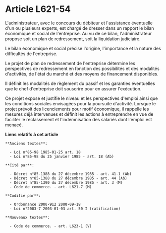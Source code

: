 # Article L621-54

L'administrateur, avec le concours du débiteur et l'assistance éventuelle d'un ou plusieurs experts, est chargé de dresser
dans un rapport le bilan économique et social de l'entreprise. Au vu de ce bilan, l'administrateur propose soit un plan de
redressement, soit la liquidation judiciaire.

Le bilan économique et social précise l'origine, l'importance et la nature des difficultés de l'entreprise.

Le projet de plan de redressement de l'entreprise détermine les perspectives de redressement en fonction des possibilités et
des modalités d'activités, de l'état du marché et des moyens de financement disponibles.

Il définit les modalités de règlement du passif et les garanties éventuelles que le chef d'entreprise doit souscrire pour en
assurer l'exécution.

Ce projet expose et justifie le niveau et les perspectives d'emploi ainsi que les conditions sociales envisagées pour la
poursuite d'activité. Lorsque le projet prévoit des licenciements pour motif économique, il rappelle les mesures déjà
intervenues et définit les actions à entreprendre en vue de faciliter le reclassement et l'indemnisation des salariés dont
l'emploi est menacé.

**Liens relatifs à cet article**

	**Anciens textes**:

	  - Loi n°85-98 1985-01-25 art. 18
	  - Loi n°85-98 du 25 janvier 1985 - art. 18 (Ab)

	**Cité par**:

	  - Décret n°85-1388 du 27 décembre 1985 - art. 41-1 (Ab)
	  - Décret n°85-1388 du 27 décembre 1985 - art. 44 (Ab)
	  - Décret n°85-1390 du 27 décembre 1985 - art. 3 (M)
	  - Code de commerce. - art. L621-7 (M)

	**Codifié par**:

	  - Ordonnance 2000-912 2000-09-18
	  - Loi n°2003-7 2003-01-03 art. 50 I (ratification)

	**Nouveaux textes**:

	  - Code de commerce. - art. L623-1 (V)
